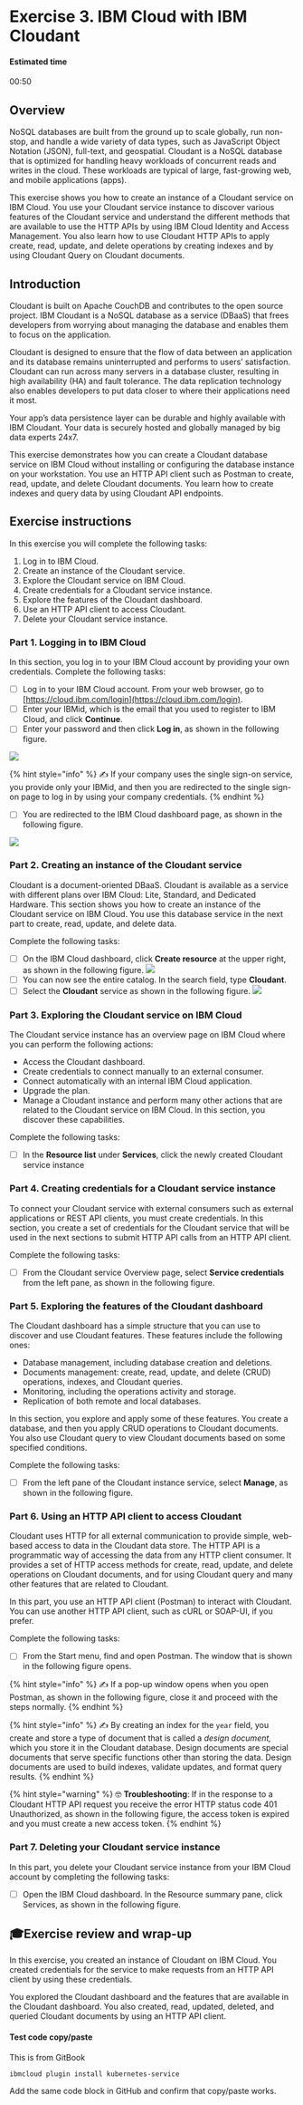 # Exercise 3. IBM Cloud with IBM Cloudant

#### Estimated time

00:50

## Overview

NoSQL databases are built from the ground up to scale globally, run non-stop, and handle a wide variety of data types, such as JavaScript Object Notation \(JSON\), full-text, and geospatial. Cloudant is a NoSQL database that is optimized for handling heavy workloads of concurrent reads and writes in the cloud. These workloads are typical of large, fast-growing web, and mobile applications \(apps\). 

This exercise shows you how to create an instance of a Cloudant service on IBM Cloud. You use your Cloudant service instance to discover various features of the Cloudant service and understand the different methods that are available to use the HTTP APIs by using IBM Cloud Identity and Access Management. You also learn how to use Cloudant HTTP APIs to apply create, read, update, and delete operations by creating indexes and by using Cloudant Query on Cloudant documents.

## Introduction

Cloudant is built on Apache CouchDB and contributes to the open source project. IBM Cloudant is a NoSQL database as a service \(DBaaS\) that frees developers from worrying about managing the database and enables them to focus on the application. 

Cloudant is designed to ensure that the flow of data between an application and its database remains uninterrupted and performs to users’ satisfaction. Cloudant can run across many servers in a database cluster, resulting in high availability \(HA\) and fault tolerance. The data replication technology also enables developers to put data closer to where their applications need it most. 

Your app’s data persistence layer can be durable and highly available with IBM Cloudant. Your data is securely hosted and globally managed by big data experts 24x7. 

This exercise demonstrates how you can create a Cloudant database service on IBM Cloud without installing or configuring the database instance on your workstation. You use an HTTP API client such as Postman to create, read, update, and delete Cloudant documents. You learn how to create indexes and query data by using Cloudant API endpoints.

## Exercise instructions

In this exercise you will complete the following tasks:

1. Log in to IBM Cloud. 
2. Create an instance of the Cloudant service. 
3. Explore the Cloudant service on IBM Cloud. 
4. Create credentials for a Cloudant service instance. 
5. Explore the features of the Cloudant dashboard. 
6. Use an HTTP API client to access Cloudant. 
7. Delete your Cloudant service instance.

### Part 1. Logging in to IBM Cloud

In this section, you log in to your IBM Cloud account by providing your own credentials. Complete the following tasks:

* [ ] Log in to your IBM Cloud account. From your web browser, go to [https://cloud.ibm.com/login](https://cloud.ibm.com/login).
* [ ] Enter your IBMid, which is the email that you used to register to IBM Cloud, and click **Continue**. 
* [ ] Enter your password and then click **Log in**, as shown in the following figure.

![](../.gitbook/assets/ex3/image001.jpg)

{% hint style="info" %}
✍ If your company uses the single sign-on service, you provide only your IBMid, and then you are redirected to the single sign-on page to log in by using your company credentials.
{% endhint %}

* [ ] You are redirected to the IBM Cloud dashboard page, as shown in the following figure.

![](../.gitbook/assets/ex3/image002.png)

### Part 2. Creating an instance of the Cloudant service

Cloudant is a document-oriented DBaaS. Cloudant is available as a service with different plans over IBM Cloud: Lite, Standard, and Dedicated Hardware. This section shows you how to create an instance of the Cloudant service on IBM Cloud. You use this database service in the next part to create, read, update, and delete data. 

Complete the following tasks:

* [ ] On the IBM Cloud dashboard, click **Create resource** at the upper right, as shown in the following figure.
![](../.gitbook/assets/ex3/image003.png)
* [ ] You can now see the entire catalog. In the search field, type **Cloudant**.
* [ ] Select the **Cloudant** service as shown in the following figure.
![](../.gitbook/assets/ex3/image004.png)

### Part 3. Exploring the Cloudant service on IBM Cloud

The Cloudant service instance has an overview page on IBM Cloud where you can perform the following actions:

* Access the Cloudant dashboard. 
* Create credentials to connect manually to an external consumer. 
* Connect automatically with an internal IBM Cloud application. 
* Upgrade the plan. 
* Manage a Cloudant instance and perform many other actions that are related to the Cloudant service on IBM Cloud. In this section, you discover these capabilities.

Complete the following tasks:

* [ ] In the **Resource list** under **Services**, click the newly created Cloudant service instance

### Part 4. Creating credentials for a Cloudant service instance

To connect your Cloudant service with external consumers such as external applications or REST API clients, you must create credentials. In this section, you create a set of credentials for the Cloudant service that will be used in the next sections to submit HTTP API calls from an HTTP API client. 

Complete the following tasks:

* [ ] From the Cloudant service Overview page, select **Service credentials** from the left pane, as shown in the following figure.

### Part 5. Exploring the features of the Cloudant dashboard

The Cloudant dashboard has a simple structure that you can use to discover and use Cloudant features. These features include the following ones:

* Database management, including database creation and deletions.
* Documents management: create, read, update, and delete \(CRUD\) operations, indexes, and Cloudant queries.
* Monitoring, including the operations activity and storage.
* Replication of both remote and local databases.

In this section, you explore and apply some of these features. You create a database, and then you apply CRUD operations to Cloudant documents. You also use Cloudant query to view Cloudant documents based on some specified conditions.

Complete the following tasks:

* [ ] From the left pane of the Cloudant instance service, select **Manage**, as shown in the following figure.

### Part 6. Using an HTTP API client to access Cloudant

Cloudant uses HTTP for all external communication to provide simple, web-based access to data in the Cloudant data store. The HTTP API is a programmatic way of accessing the data from any HTTP client consumer. It provides a set of HTTP access methods for create, read, update, and delete operations on Cloudant documents, and for using Cloudant query and many other features that are related to Cloudant. 

In this part, you use an HTTP API client \(Postman\) to interact with Cloudant. You can use another HTTP API client, such as cURL or SOAP-UI, if you prefer. 

Complete the following tasks:

* [ ] From the Start menu, find and open Postman. The window that is shown in the following figure opens.



{% hint style="info" %}
✍ If a pop-up window opens when you open Postman, as shown in the following figure, close it and proceed with the steps normally.
{% endhint %}

{% hint style="info" %}
✍ By creating an index for the `year` field, you create and store a type of document that is called a _design document,_ which you store it in the Cloudant database. Design documents are special documents that serve specific functions other than storing the data. Design documents are used to build indexes, validate updates, and format query results.
{% endhint %}

{% hint style="warning" %}
🤓 **Troubleshooting**:  If in the response to a Cloudant HTTP API request you receive the error HTTP status code 401 Unauthorized, as shown in the following figure, the access token is expired and you must create a new access token.
{% endhint %}

### Part 7. Deleting your Cloudant service instance

In this part, you delete your Cloudant service instance from your IBM Cloud account by completing the following tasks:

* [ ] Open the IBM Cloud dashboard. In the Resource summary pane, click Services, as shown in the following figure.

## 🎓Exercise review and wrap-up

In this exercise, you created an instance of Cloudant on IBM Cloud. You created credentials for the service to make requests from an HTTP API client by using these credentials. 

You explored the Cloudant dashboard and the features that are available in the Cloudant dashboard. You also created, read, updated, deleted, and queried Cloudant documents by using an HTTP API client.

#### Test code copy/paste

This is from GitBook

```text
ibmcloud plugin install kubernetes-service
```

Add the same code block in GitHub and confirm that copy/paste works.


